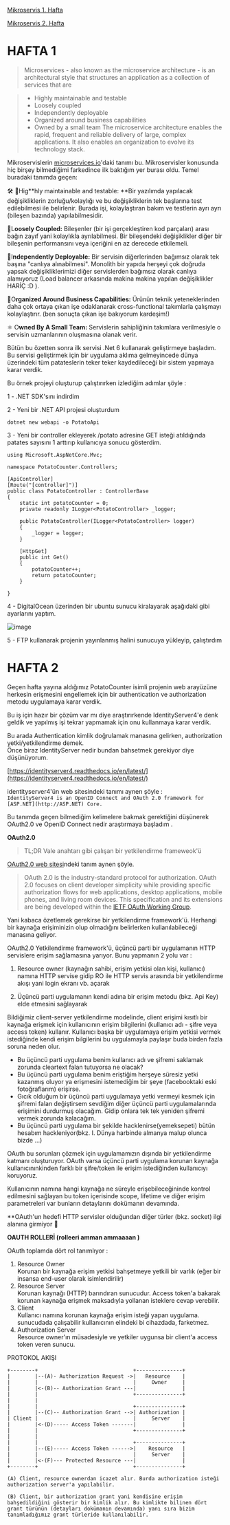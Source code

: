 [Mikroservis 1. Hafta](craftdocs://open?blockId=ACCD0898-80DA-4EB5-B148-F4A078D80B79&spaceId=2a34d323-6d73-18d7-716e-dc3fdcf98182)

[Mikroservis 2. Hafta ](craftdocs://open?blockId=5EE01C71-5EE5-47D5-8C24-6E2B559FE490&spaceId=2a34d323-6d73-18d7-716e-dc3fdcf98182)
# HAFTA 1
> Microservices - also known as the microservice architecture - is an architectural style that structures an application as a collection of services that are

> - Highly maintainable and testable
> - Loosely coupled
> - Independently deployable
> - Organized around business capabilities
> - Owned by a small team
> The microservice architecture enables the rapid, frequent and reliable delivery of large, complex applications. It also enables an organization to evolve its technology stack.


Mikroservislerin [microservices.io](https://microservices.io)'daki tanımı bu. Mikroservisler konusunda hiç birşey bilmediğimi farkedince ilk baktığım yer burası oldu. Temel buradaki tanımda geçen:  


🛠️ 🥼Hig**hly maintainable and testable:  **Bir yazılımda yapılacak değişikliklerin zorluğu/kolaylığı ve bu değişikliklerin tek başlarına test edilebilmesi ile belirlenir. Burada işi, kolaylaştıran bakım ve testlerin ayrı ayrı (bileşen bazında) yapılabilmesidir.

🧵L**oosely Coupled:**  Bileşenler (bir işi gerçekleştiren kod parçaları) arası bağın zayıf yani kolaylıkla ayrılabilmesi. Bir bileşendeki değişiklikler diğer bir bileşenin performansını veya içeriğini en az derecede etkilemeli. 

🛫I**ndependently Deployable:**   Bir servisin diğerlerinden bağımsız olarak tek başına "canlıya alınabilmesi". Monolith bir yapıda herşeyi çok doğruda yapsak değişikliklerimizi diğer servislerden bağımsız olarak canlıya alamıyoruz (Load balancer arkasında makina makina yapılan değişiklikler HARİÇ :D ). 

🎯O**rganized Around Business Capabilities:** Ürünün teknik yeteneklerinden daha çok ortaya çıkan işe odaklanarak cross-functional takımlarla çalışmayı kolaylaştırır. (ben sonuçta çıkan işe bakıyorum kardeşim!)

⚛️ O**wned By A Small Team:** Servislerin sahipliğinin takımlara verilmesiyle o servisin uzmanlarının oluşmasına olanak verir.

Bütün bu özetten sonra ilk servisi .Net 6 kullanarak geliştirmeye başladım. Bu servisi geliştirmek için bir uygulama aklıma gelmeyincede dünya üzerindeki tüm patateslerin teker teker kaydedileceği bir sistem yapmaya karar verdik. 

Bu örnek projeyi oluşturup çalıştırırken izlediğim adımlar şöyle :

  
1 - .NET SDK'sını indirdim

2 - Yeni bir .NET API projesi oluşturdum 

```other
dotnet new webapi -o PotatoApi
```


3 - Yeni bir controller ekleyerek /potato adresine GET isteği atıldığında patates sayısını 1 arttırıp kullanıcıya sonucu gösterdim. 

```other
using Microsoft.AspNetCore.Mvc;

namespace PotatoCounter.Controllers;

[ApiController]
[Route("[controller]")]
public class PotatoController : ControllerBase
{
    static int potatoCounter = 0;
    private readonly ILogger<PotatoController> _logger;

    public PotatoController(ILogger<PotatoController> logger)
    {
        _logger = logger;
    }

    [HttpGet]
    public int Get()
    {
        potatoCounter++;
        return potatoCounter;
    }
    
}

```


4 - DigitalOcean üzerinden bir ubuntu sunucu kiralayarak aşağıdaki gibi ayarlarını yaptım.

![image](https://res.craft.do/user/full/2a34d323-6d73-18d7-716e-dc3fdcf98182/doc/05AEB025-272F-40C4-8CD4-B2E24377E79C/1F649284-BC5F-4113-8483-DB9FF599A3B3_2/K2y9MlJJxacvezj1DPlPQF2lcXhxC6XOEyZFx1yxvd8z/ubuntu_comands.png)

5 - FTP kullanarak projenin yayınlanmış halini sunucuya yükleyip, çalıştırdım 

# HAFTA 2


Geçen hafta yayına aldığımız PotatoCounter isimli projenin web arayüzüne herkesin erişmesini engellemek için bir authentication ve authorization metodu uygulamaya karar verdik. 

Bu iş için hazır bir çözüm var mı diye araştırırkende IdentityServer4'e denk geldik ve yapılmış işi tekrar yapmamak için onu kullanmaya karar verdik.

Bu arada Authentication kimlik doğrulamak manasına gelirken, authorization yetki/yetkilendirme demek.   
Önce biraz IdentityServer nedir bundan bahsetmek gerekiyor diye düşünüyorum. 

[https://identityserver4.readthedocs.io/en/latest/](https://identityserver4.readthedocs.io/en/latest/)

identityserver4'ün web sitesindeki tanımı aynen şöyle :   
`IdentityServer4 is an OpenID Connect and OAuth 2.0 framework for [ASP.NET](http://ASP.NET) Core.`

Bu tanımda geçen bilmediğim kelimelere bakmak gerektiğini düşünerek OAuth2.0 ve OpenID Connect nedir araştırmaya başladım . 

**OAuth2.0** 
> TL;DR Vale anahtarı gibi çalışan bir yetkilendirme frameweok'ü 


[OAuth2.0 web sitesi](https://oauth.net/2/)ndeki tanım aynen şöyle.
> OAuth 2.0 is the industry-standard protocol for authorization. OAuth 2.0 focuses on client developer simplicity while providing specific authorization flows for web applications, desktop applications, mobile phones, and living room devices. This specification and its extensions are being developed within the [IETF OAuth Working Group](https://www.ietf.org/mailman/listinfo/oauth).


Yani kabaca özetlemek gerekirse bir yetkilendirme framework'ü. Herhangi bir kaynağa erişiminizin olup olmadığını belirlerken kullanılabileceği manasına geliyor.

OAuth2.0 Yetkilendirme framework'ü, üçüncü parti bir uygulamanın HTTP servislere erişim sağlamasına yarıyor. Bunu yapmanın 2 yolu var :

 1.   Resource owner (kaynağın sahibi, erişim yetkisi olan kişi, kullanıcı) namına HTTP servise gidip RO ile HTTP servis arasında bir yetkilendirme akışı yani login ekranı vb. açarak 


2. Üçüncü parti uygulamanın kendi adına bir erişim metodu (bkz. Api Key) elde etmesini sağlayarak  

Bildiğimiz client-server yetkilendirme modelinde, client erişimi kısıtlı bir kaynağa erişmek için kullanıcının erişim bilgilerini (kullanıcı adı - şifre veya access token) kullanır. Kullanıcı başka bir uygulamaya erişim yetkisi vermek istediğinde kendi erişim bilgilerini bu uygulamayla paylaşır buda birden fazla soruna neden olur. 


- Bu üçüncü parti uygulama benim kullanıcı adı ve şifremi saklamak zorunda cleartext falan tutuyorsa ne olacak?
- Bu üçüncü parti uygulama benim eriştiğim herşeye süresiz yetki kazanmış oluyor ya erişmesini istemediğim bir şeye (facebooktaki eski fotoğraflarım) erişirse.
- Gıcık olduğum bir üçüncü parti uygulamaya yetki vermeyi kesmek için şifremi falan değiştirsem sevdiğim diğer üçüncü parti uygulamalarında erişimini durdurmuş olacağım. Gidip onlara tek tek yeniden şifremi vermek zorunda kalacağım.
- Bu üçüncü parti uygulama bir şekilde hacklenirse(yemeksepeti) bütün hesabım hackleniyor(bkz. I. Dünya harbinde almanya malup olunca bizde ...)

OAuth bu sorunları çözmek için uygulamamızın dışında bir yetkilendirme katmanı oluşturuyor. OAuth varsa üçüncü parti uygulama korunan kaynağa kullanıcınınkinden farklı bir şifre/token ile erişim istediğinden kullanıcıyı koruyoruz. 

Kullanıcının namına hangi kaynağa ne süreyle erişebileceğininde kontrol edilmesini sağlayan bu token içerisinde scope, lifetime ve diğer erişim parametreleri var bunların detaylarını dokümanın devamında. 

**OAuth'un hedefi HTTP servisler olduğundan diğer türler (bkz. socket) ilgi alanına girmiyor 🙂

**OAUTH ROLLERİ (rolleeri amman ammaaaan )**

OAuth toplamda dört rol tanımlıyor : 


1. Resource Owner  
Korunan bir kaynağa erişim yetkisi bahşetmeye yetkili bir varlık (eğer bir insansa end-user olarak isimlendirilir)
2. Resource Server  
Korunan kaynağı (HTTP) barındıran sunucudur. Access token'a bakarak korunan kaynağa erişmek maksadıyla yollanan isteklere cevap verebilir.
3. Client  
Kullanıcı namına korunan kaynağa erişim isteği yapan uygulama. sunucudada çalışabilir kullanıcının elindeki bi cihazdada, farketmez.  
4. Authorization Server  
Resource owner'ın müsadesiyle ve yetkiler uygunsa bir client'a access token veren sunucu.

 PROTOKOL AKIŞI

```other
+--------+                               +---------------+  
|        |--(A)- Authorization Request ->|   Resource    |  
|        |                               |     Owner     |  
|        |<-(B)-- Authorization Grant ---|               |  
|        |                               +---------------+  
|        |  
|        |                               +---------------+  
|        |--(C)-- Authorization Grant -->| Authorization |  
| Client |                               |     Server    |  
|        |<-(D)----- Access Token -------|               |  
|        |                               +---------------+  
|        |  
|        |                               +---------------+  
|        |--(E)----- Access Token ------>|    Resource   |  
|        |                               |     Server    |  
|        |<-(F)--- Protected Resource ---|               |  
+--------+                               +---------------+

```


	(A) Client, resource ownerdan icazet alır. Burda authorization isteği authorization server'a yapılabilir.

	(B) Client, bir authorization grant yani kendisine erişim bahşedildiğini gösterir bir kimlik alır. Bu kimlikte bilinen dört grant türünün (detayları dokümanın devamında) yanı sıra bizim tanımladığımız grant türleride kullanılabilir. 

